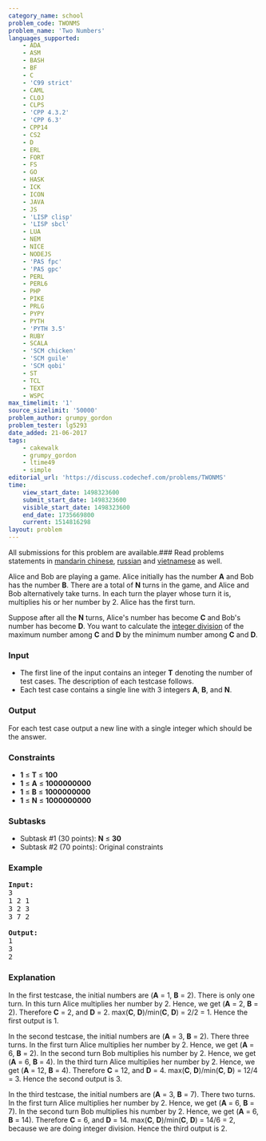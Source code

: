 ```yaml
---
category_name: school
problem_code: TWONMS
problem_name: 'Two Numbers'
languages_supported:
    - ADA
    - ASM
    - BASH
    - BF
    - C
    - 'C99 strict'
    - CAML
    - CLOJ
    - CLPS
    - 'CPP 4.3.2'
    - 'CPP 6.3'
    - CPP14
    - CS2
    - D
    - ERL
    - FORT
    - FS
    - GO
    - HASK
    - ICK
    - ICON
    - JAVA
    - JS
    - 'LISP clisp'
    - 'LISP sbcl'
    - LUA
    - NEM
    - NICE
    - NODEJS
    - 'PAS fpc'
    - 'PAS gpc'
    - PERL
    - PERL6
    - PHP
    - PIKE
    - PRLG
    - PYPY
    - PYTH
    - 'PYTH 3.5'
    - RUBY
    - SCALA
    - 'SCM chicken'
    - 'SCM guile'
    - 'SCM qobi'
    - ST
    - TCL
    - TEXT
    - WSPC
max_timelimit: '1'
source_sizelimit: '50000'
problem_author: grumpy_gordon
problem_tester: lg5293
date_added: 21-06-2017
tags:
    - cakewalk
    - grumpy_gordon
    - ltime49
    - simple
editorial_url: 'https://discuss.codechef.com/problems/TWONMS'
time:
    view_start_date: 1498323600
    submit_start_date: 1498323600
    visible_start_date: 1498323600
    end_date: 1735669800
    current: 1514816298
layout: problem
---
```

All submissions for this problem are available.### Read problems statements in [mandarin chinese](http://www.codechef.com/download/translated/LTIME49/mandarin/TWONMS.pdf), [russian](http://www.codechef.com/download/translated/LTIME49/russian/TWONMS.pdf) and [vietnamese](http://www.codechef.com/download/translated/LTIME49/vietnamese/TWONMS.pdf) as well.

Alice and Bob are playing a game. Alice initially has the number **A** and Bob has the number **B**. There are a total of **N** turns in the game, and Alice and Bob alternatively take turns. In each turn the player whose turn it is, multiplies his or her number by 2. Alice has the first turn.

Suppose after all the **N** turns, Alice's number has become **C** and Bob's number has become **D**. You want to calculate the [integer division](http://mathworld.wolfram.com/IntegerDivision.html) of the maximum number among **C** and **D** by the minimum number among **C** and **D**.

### Input

- The first line of the input contains an integer **T** denoting the number of test cases. The description of each testcase follows.
- Each test case contains a single line with 3 integers **A**, **B**, and **N**.

### Output

For each test case output a new line with a single integer which should be the answer.

### Constraints

- **1** ≤ **T** ≤ **100**
- **1** ≤ **A** ≤ **1000000000**
- **1** ≤ **B** ≤ **1000000000**
- **1** ≤ **N** ≤ **1000000000**

### Subtasks

- Subtask #1 (30 points): **N** ≤ **30**
- Subtask #2 (70 points): Original constraints

### Example

<pre><b>Input:</b>
3
1 2 1
3 2 3
3 7 2

<b>Output:</b>
1
3
2
</pre>
### Explanation

In the first testcase, the initial numbers are (**A** = 1, **B** = 2). There is only one turn. In this turn Alice multiplies her number by 2. Hence, we get (**A** = 2, **B** = 2). Therefore **C** = 2, and **D** = 2. max(**C**, **D**)/min(**C**, **D**) = 2/2 = 1. Hence the first output is 1.

In the second testcase, the initial numbers are (**A** = 3, **B** = 2). There three turns. In the first turn Alice multiplies her number by 2. Hence, we get (**A** = 6, **B** = 2). In the second turn Bob multiplies his number by 2. Hence, we get (**A** = 6, **B** = 4). In the third turn Alice multiplies her number by 2. Hence, we get (**A** = 12, **B** = 4). Therefore **C** = 12, and **D** = 4. max(**C**, **D**)/min(**C**, **D**) = 12/4 = 3. Hence the second output is 3.

In the third testcase, the initial numbers are (**A** = 3, **B** = 7). There two turns. In the first turn Alice multiplies her number by 2. Hence, we get (**A** = 6, **B** = 7). In the second turn Bob multiplies his number by 2. Hence, we get (**A** = 6, **B** = 14). Therefore **C** = 6, and **D** = 14. max(**C**, **D**)/min(**C**, **D**) = 14/6 = 2, because we are doing integer division. Hence the third output is 2.
